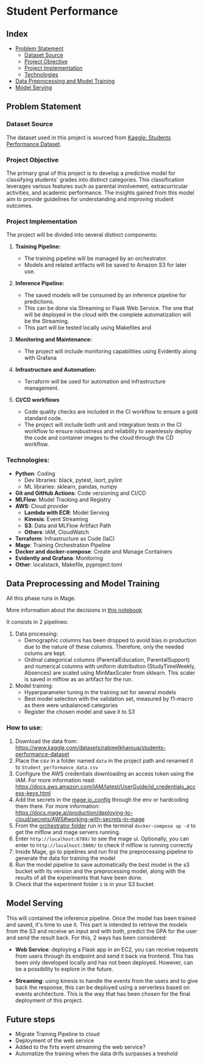 # Student Performance

## Index

- [Problem Statement](#problem-statement)
    - [Dataset Source](#dataset-source)
    - [Project Objective](#project-objective)
    - [Project Implementation](#project-implementation)
    - [Technologies](#technologies)
- [Data Preprocessing and Model Training](#data-preprocessing-and-model-training)
- [Model Serving](#model-serving)

## Problem Statement

### Dataset Source

The dataset used in this project is sourced from [Kaggle: Students Performance Dataset](https://www.kaggle.com/datasets/rabieelkharoua/students-performance-dataset).

### Project Objective

The primary goal of this project is to develop a predictive model for classifying students' grades into distinct categories. This classification leverages various features such as parental involvement, extracurricular activities, and academic performance. The insights gained from this model aim to provide guidelines for understanding and improving student outcomes.

### Project Implementation

The project will be divided into several distinct components:

1. **Training Pipeline:**

    - The training pipeline will be managed by an orchestrator.
    - Models and related artifacts will be saved to Amazon S3 for later use.

1. **Inference Pipeline:**

    - The saved models will be consumed by an inference pipeline for predictions.
    - This can be done via Streaming or Flask Web Service. The one that will be deployed in the cloud 
    with the complete automatization will be the Streaming.
    - This part will be tested locally using Makefiles and 

1. **Monitoring and Maintenance:**

    - The project will include monitoring capabilities using Evidently along with Grafana

1. **Infrastructure and Automation:**

    - Terraform will be used for automation and infrastructure management.

1. **CI/CD workflows**
    - Code quality checks are included in the CI workflow to ensure a gold standard code.
    - The project will include both unit and integration tests in the CI workflow to ensure robustness and reliability to seamlessly deploy the code and container images to the cloud through the CD workflow.

### Technologies:

- **Python**: Coding
    - Dev libraries: black, pytest, isort, pylint
    - ML libraries: sklearn, pandas, numpy
- **Git and GitHub Actions**: Code versioning and CI/CD
- **MLFlow**: Model Tracking and Registry
- **AWS**: Cloud provider
    - **Lambda with ECR**: Model Serving
    - **Kinesis**: Event Streaming
    - **S3**: Data and MLFlow Artifact Path
    - **Others**: IAM, CloudWatch
- **Terraform**: Infrastructure as Code (IaC)
- **Mage**: Training Orchestration Pipeline
- **Docker and docker-compose**: Create and Manage Containers
- **Evidently and Grafana**: Monitoring
- **Other**: localstack, Makefile, pyproject.toml

## Data Preprocessing and Model Training

All this phase runs in Mage. 

More information about the decisions in [this notebook](research.ipynb)

It consists in 2 pipelines:
1. Data processing:
    - Demographic columns has been dropped to avoid bias in production due to the nature of these columns. Therefore, only the needed colums are kept.
    - Ordinal categorical columns (ParentalEducation, ParentalSupport) and numerical columns with uniform distribution (StudyTimeWeekly, Absences) are scaled using MinMaxScaler from sklearn. This scaler is saved in mlflow as an artifact for the run.
2. Model training:
    - Hyperparameter tuning in the training set for several models
    - Best model selection with the validation set, measured by f1-macro as there were unbalanced categories
    - Register the chosen model and save it to S3

### How to use:

1. Download the data from: https://www.kaggle.com/datasets/rabieelkharoua/students-performance-dataset
1. Place the csv in a folder named `data` in the project path and renamed it to `Student_performance_data.csv`
1. Configure the AWS credentials downloading an access token using the IAM. For more information read: https://docs.aws.amazon.com/IAM/latest/UserGuide/id_credentials_access-keys.html
1. Add the secrets in the [mage io_config](orchestrator/student-performance/io_config.yaml) through the env or hardcoding them there. For more information: https://docs.mage.ai/production/deploying-to-cloud/secrets/AWS#working-with-secrets-in-mage
1. From the [orchestrator folder](orchestrator) run in the terminal `docker-compose up -d` to get the mlflow and mage servers running.
1. Enter `http://localhost:6789/` to see the mage ui. Optionally, you can enter to `http://localhost:5000/` to check if mlflow is running correctly
1. Inside Mage, go to pipelines and run first the preprocessing pipeline to generate the data for training the model
1. Run the model pipeline to save automatically the best model in the s3 bucket with its version and the preprocessing model, along with the results of all the experiments that have been done.
1. Check that the experiment folder `1` is in your S3 bucket.

## Model Serving

This will contained the inference pipeline. Once the model has been trained and saved, it's time to use it. This part is intended to retrieve the models from the S3 and receive an input and with both, predict the GPA for the user and send the result back. For this, 2 ways has been considered:

- **Web Service**: deploying a Flask app in an EC2, you can receive requests from users through its endpoint and send it back via frontend. This has been only developed locally and has not been deployed. However, can be a possibility to explore in the future.

- **Streaming**: using kinesis to handle the events from the users and to give back the response, this can be deployed using a serverless based on events architecture. This is the way that has been chosen for the final deployment of this project.


## Future steps
- Migrate Training Pipeline to cloud
- Deployment of the web service
- Added to the firts event streaming the web service?
- Automatize the training when the data drifs surpasses a treshold